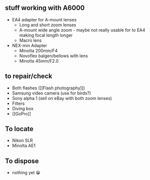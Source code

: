 ## stuff working with A6000
- EA4 adapter for A-mount lenses
	- Long and short zoom lenses
	- A-mount wide angle zoom - maybe not really usable for to EA4 making focal length longer
	- Macro lens 
- NEX-min Adapter
	- Minolta 200mm/F4
	- Novoflex balgen/bellows with lens 
	- Minolta 45mm/F2.0
## to repair/check
- Both flashes ([[Flash photography]])
- Samsung video camera (use for birds?)
- Sony alpha 1 (sell on eBay with both zoom lenses)
- Filters
- Diving box
- [[GoPro]]
## To locate
- Nikon SLR
- Minolta AE1
## To dispose
- nothing yet 😀
 
 